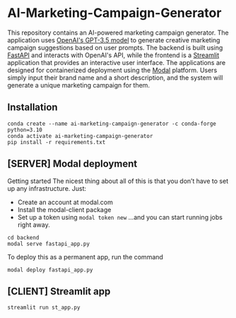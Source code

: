 # AI-Marketing-Campaign-Generator

This repository contains an AI-powered marketing campaign generator. The application uses [OpenAI's GPT-3.5 model](https://platform.openai.com/docs/models) to generate creative marketing campaign suggestions based on user prompts. The backend is built using [FastAPI](https://fastapi.tiangolo.com/) and interacts with OpenAI's API, while the frontend is a [Streamlit](https://streamlit.io/) application that provides an interactive user interface. The applications are designed for containerized deployment using the [Modal](https://modal.com/) platform. Users simply input their brand name and a short description, and the system will generate a unique marketing campaign for them.

## Installation

```
conda create --name ai-marketing-campaign-generator -c conda-forge python=3.10
conda activate ai-marketing-campaign-generator
pip install -r requirements.txt
```


## [SERVER] Modal deployment

Getting started
The nicest thing about all of this is that you don’t have to set up any infrastructure. Just:

- Create an account at modal.com
- Install the modal-client package
- Set up a token using `modal token new`
…and you can start running jobs right away.

```
cd backend
modal serve fastapi_app.py
```

To deploy this as a permanent app, run the command

```
modal deploy fastapi_app.py
```

## [CLIENT] Streamlit app

```
streamlit run st_app.py
```